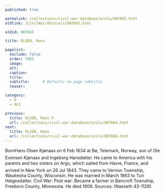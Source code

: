 ```yaml
---
published: true

permalink: /collections/civil-war-database/o/ols/007665.html
oldlink: /CivilWar/db/o/ols/007665.html

oldid: 007665

title: OLSEN, Hans

pagelist:
  exclude: false
  order: 7665
  image: 
  alt:
  caption:
  title:
  subtitle:      # Defaults to page subtitle
  teaser:

category: 
  - O 
  - OLS

previous:
  title: OLSEN, Hans P.
  url: /collections/civil-war-database/o/ols/007664.html  
next:
  title: OLSEN, Hans
  url: /collections/civil-war-database/o/ols/007666.html   
---
```

Born&#148;Hans Olsen Kj&oslash;naas&#148; on 6 Feb 1834 at B&oslash;, Telemark, Norway, son of Ole Evensen Kj&oslash;naas and Ingeborg Hansdatter. He came to America with his parents and two sisters on &#147;Argo&#148;, which sailed from Havre, France, and arrived in New York on 26 Jul 1843. They came to Vernon Township, Waukesha County, Wisconsin. He was married in March 1863 to Turi Helgesdatter. Civil War: Post war: Became a farmer in Bancroft Township, Freeborn County, Minnesota. He died 1909. Sources: (Naeseth &#146;43-1126)